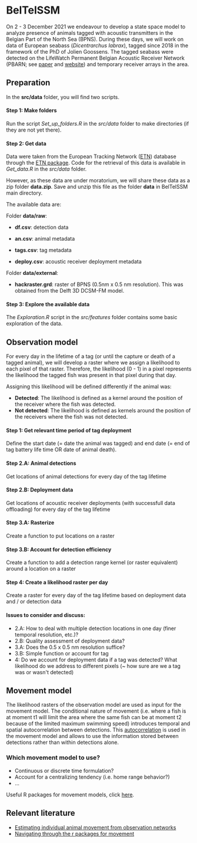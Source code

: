 # BelTelSSM

On 2 - 3 December 2021 we endeavour to develop a state space model to analyze presence of animals tagged with acoustic transmitters in the Belgian Part of the North Sea (BPNS). During these days, we will work on data of European seabass (*Dicentrarchus labrax*), tagged since 2018 in the framework of the PhD of Jolien Goossens. The tagged seabass were detected on the LifeWatch Permanent Belgian Acoustic Receiver Network (PBARN; see [paper](https://animalbiotelemetry.biomedcentral.com/articles/10.1186/s40317-019-0164-8) and [website](https://lifewatch.be/en/fish-acoustic-receiver-network)) and temporary receiver arrays in the area. 

## Preparation
In the **src/data** folder, you will find two scripts.

#### Step 1: Make folders
Run the script *Set_up_folders.R* in the *src/data* folder to make directories (if they are not yet there).

#### Step 2: Get data
Data were taken from the European Tracking Network ([ETN](https://lifewatch.be/etn/)) database through the [ETN package](https://github.com/inbo/etn). Code for the retrieval of this data is available in *Get_data.R* in the *src/data* folder.

However, as these data are under moratorium, we will share these data as a zip folder **data.zip**. Save and unzip this file as the folder **data** in BelTelSSM main directory.

The available data are: 

Folder **data/raw**:

* **df.csv**: detection data
* **an.csv**: animal metadata
* **tags.csv**: tag metadata

* **deploy.csv**: acoustic receiver deployment metadata

Folder **data/external**:

* **hackraster.grd**: raster of BPNS (0.5nm x 0.5 nm resolution). This was obtained from the Delft 3D DCSM-FM model.

#### Step 3: Explore the available data
The *Exploration.R* script in the *src/features* folder contains some basic exploration of the data.

## Observation model
For every day in the lifetime of a tag (or until the capture or death of a tagged animal), we will develop a raster where we assign a likelihood to each pixel of that raster. Therefore, the likelihood (0 - 1) in a pixel represents the likelihood the tagged fish was present in that pixel during that day.

Assigning this likelihood will be defined differently if the animal was:

* **Detected**: The likelihood is defined as a kernel around the position of the receiver where the fish was detected.
* **Not detected**: The likelihood is defined as kernels around the position of the receivers where the fish was not detected.

#### Step 1: Get relevant time period of tag deployment
Define the start date (= date the animal was tagged) and end date (= end of tag battery life time OR date of animal death).

#### Step 2.A: Animal detections
Get locations of animal detections for every day of the tag lifetime

#### Step 2.B: Deployment data
Get locations of acoustic receiver deployments (with successfull data offloading) for every day of the tag lifetime

#### Step 3.A: Rasterize
Create a function to put locations on a raster

#### Step 3.B: Account for detection efficiency
Create a function to add a detection range kernel (or raster equivalent) around a location on a raster

#### Step 4: Create a likelihood raster per day
Create a raster for every day of the tag lifetime based on deployment data and / or detection data

#### Issues to consider and discuss:

* 2.A: How to deal with multiple detection locations in one day (finer temporal resolution, etc.)? 
* 2.B: Quality assessment of deployment data?
* 3.A: Does the 0.5 x 0.5 nm resolution suffice?
* 3.B: Simple function or account for tag
* 4: Do we account for deployment data if a tag was detected? What likelihood do we address to different pixels (~ how sure are we a tag was or wasn't detected)


## Movement model

The likelihood rasters of the observation model are used as input for the movement model. The conditional nature of movement (i.e. where a fish is at moment t1 will limit the area where the same fish can be at moment t2 because of the limited maximum swimming speed) introduces temporal and spatial autocorrelation between detections. This [autocorrelation](https://www.ncbi.nlm.nih.gov/pmc/articles/PMC2894959/) is used in the movement model and allows to use the information stored between detections rather than within detections alone. 

### Which movement model to use?

* Continuous or discrete time formulation?
* Account for a centralizing tendency (i.e. home range behavior?)
* ...

Useful R packages for movement models, click [here](https://gist.github.com/mdsumner/0a3cb0e58bf9d37b782943ac269e1eff).

## Relevant literature

* [Estimating individual animal movement from observation networks](https://besjournals.onlinelibrary.wiley.com/doi/full/10.1111/2041-210X.12086)
* [Navigating through the r packages for movement](https://besjournals.onlinelibrary.wiley.com/doi/full/10.1111/1365-2656.13116)
